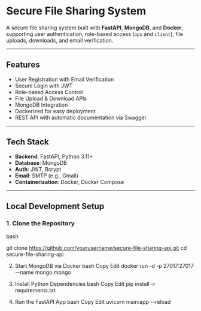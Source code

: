 # Secure File Sharing System

A secure file sharing system built with **FastAPI**, **MongoDB**, and **Docker**, supporting user authentication, role-based access (`ops` and `client`), file uploads, downloads, and email verification.

---

##  Features

- User Registration with Email Verification  
- Secure Login with JWT  
- Role-based Access Control  
- File Upload & Download APIs  
- MongoDB Integration  
- Dockerized for easy deployment  
- REST API with automatic documentation via Swagger  

---

##  Tech Stack

- **Backend**: FastAPI, Python 3.11+
- **Database**: MongoDB
- **Auth**: JWT, Bcrypt
- **Email**: SMTP (e.g., Gmail)
- **Containerization**: Docker, Docker Compose

---

##  Local Development Setup

### 1. **Clone the Repository**

bash

git clone https://github.com/yourusername/secure-file-sharing-api.git
cd secure-file-sharing-api

2. Start MongoDB via Docker
bash
Copy
Edit
docker run -d -p 27017:27017 --name mongo mongo

3. Install Python Dependencies
bash
Copy
Edit
pip install -r requirements.txt

4. Run the FastAPI App
bash
Copy
Edit
uvicorn main:app --reload
